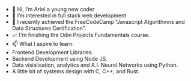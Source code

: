 - 👋 Hi, I’m Ariel a young new coder
- 👀 I’m interested in full stack web development
- 🌱 I recently achieved the FreeCodeCamp "Javascript Algorithmns and Data Structures Certification".
- 📈 I'm finishing the Odin Projects Fundamentals course.
- 📫 What I aspire to learn: 
- Frontend Development Libraries.
- Backend Development using Node JS.
- Data visialisation, analytics and A.I. Neural Networks using Python.
- A little bit of systems design with C, C++, and Rust.

<!---
black-RAM/black-RAM is a ✨ special ✨ repository because its `README.md` (this file) appears on your GitHub profile.
You can click the Preview link to take a look at your changes.
--->
